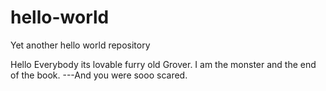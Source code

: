 # hello-world
Yet another hello world repository

Hello Everybody its lovable furry old Grover.
I am the monster and the end of the book.
---And you were sooo scared.


